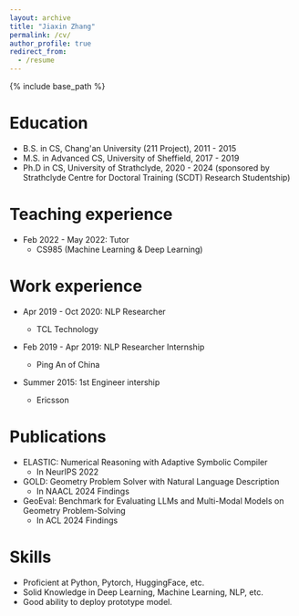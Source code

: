 ```yaml
---
layout: archive
title: "Jiaxin Zhang"
permalink: /cv/
author_profile: true
redirect_from:
  - /resume
---
```


{% include base_path %}

Education
======
* B.S. in CS, Chang'an University (211 Project), 2011 - 2015
* M.S. in Advanced CS, University of Sheffield, 2017 - 2019
* Ph.D in CS, University of Strathclyde, 2020 - 2024 (sponsored by Strathclyde Centre for Doctoral Training (SCDT) Research Studentship)

Teaching experience
======
* Feb 2022 - May 2022: Tutor
  * CS985 (Machine Learning & Deep Learning) 

Work experience
======
* Apr 2019 - Oct 2020: NLP Researcher
  * TCL Technology

* Feb 2019 - Apr 2019: NLP Researcher Internship
  * Ping An of China

* Summer 2015: 1st Engineer intership
  * Ericsson

Publications
======
* ELASTIC: Numerical Reasoning with Adaptive Symbolic Compiler 
    - In NeurIPS 2022 
* GOLD: Geometry Problem Solver with Natural Language Description 
    - In NAACL 2024 Findings  
* GeoEval: Benchmark for Evaluating LLMs and Multi-Modal Models on Geometry Problem-Solving  
    - In ACL 2024 Findings

Skills
======
* Proficient at Python, Pytorch, HuggingFace, etc.
* Solid Knowledge in Deep Learning, Machine Learning, NLP, etc. 
* Good ability to deploy prototype model.

  
<!-- Talks
======
  <ul>{% for post in site.talks %}
    {% include archive-single-talk-cv.html %}
  {% endfor %}</ul> -->
  
<!-- Teaching
======
  <ul>{% for post in site.teaching %}
    {% include archive-single-cv.html %}
  {% endfor %}</ul> -->
  
<!-- Service and leadership
======
* Currently signed in to 43 different slack teams -->

